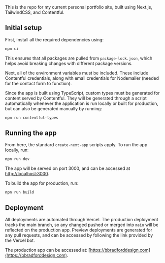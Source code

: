 This is the repo for my current personal portfolio site, built using Next.js, TailwindCSS, and Contentful.

## Initial setup

First, install all the required dependencies using:
```bash
npm ci
```
This ensures that all packages are pulled from `package-lock.json`, which helps avoid breaking changes with different package versions.

Next, all of the environment variables must be included. These include Contentful credentials, along with email credentials for Nodemailer (needed for the contact form to function). 

Since the app is built using TypeScript, custom types must be generated for content served by Contentful. They will be generated through a script automatically whenever the application is run locally or built for production, but can also be generated manually by running:

```bash
npm run contentful-types
```

## Running the app

From here, the standard `create-next-app` scripts apply. To run the app locally, run:

```bash
npm run dev
```

The app will be served on port 3000, and can be accessed at [http://localhost:3000](http://localhost:3000).

To build the app for production, run:

```bash
npm run build
```

## Deployment

All deployments are automated through Vercel. The production deployment tracks the main branch, so any changed pushed or merged into `main` will be reflected on the production app. Preview deployments are generated for any pull requests, and can be accessed by following the link provided by the Vercel bot.

The production app can be accessed at: [https://bbradforddesign.com](https://bbradforddesign.com).
